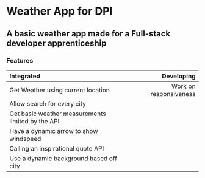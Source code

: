 # Weather App for DPI

## A basic weather app made for a Full-stack developer apprenticeship

### Features

| Integrated | Developing |
| :-- | --:|
| Get Weather using current location| Work on responsiveness |
| Allow search for every city |  |
| Get basic weather measurements limited by the API ||
| Have a dynamic arrow to show windspeed | |
| Calling an inspirational quote API | |
| Use a dynamic background based off city | |

